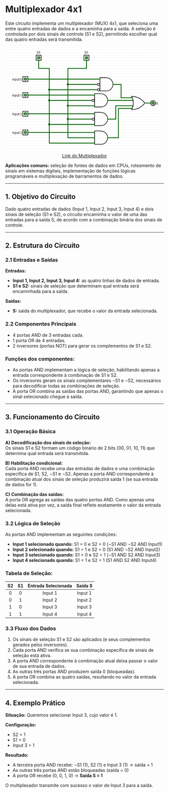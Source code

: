 # Multiplexador 4x1

Este circuito implementa um multiplexador (MUX) 4x1, que seleciona uma entre quatro entradas de dados e a encaminha para a saída. A seleção é controlada por dois sinais de controle (S1 e S2), permitindo escolher qual das quatro entradas será transmitida.

<p align="center">
  <img src="./Imagens/Multiplexer4x1.png" alt="Multiplexer 4x1"><br>
  <a href="./Circuitos_Logisim/Multiplexar4X1.circ">Link do Multiplexador</a>
</p>

**Aplicações comuns:** seleção de fontes de dados em CPUs, roteamento de sinais em sistemas digitais, implementação de funções lógicas programáveis e multiplexação de barramentos de dados.

---

## 1. Objetivo do Circuito

Dado quatro entradas de dados (Input 1, Input 2, Input 3, Input 4) e dois sinais de seleção (S1 e S2), o circuito encaminha o valor de uma das entradas para a saída S, de acordo com a combinação binária dos sinais de controle.

---

## 2. Estrutura do Circuito

### 2.1 Entradas e Saídas
**Entradas:**
- **Input 1, Input 2, Input 3, Input 4:** as quatro linhas de dados de entrada.
- **S1 e S2:** sinais de seleção que determinam qual entrada será encaminhada para a saída.

**Saídas:**
- **S:** saída do multiplexador, que recebe o valor da entrada selecionada.

### 2.2 Componentes Principais

- 4 portas AND de 3 entradas cada.
- 1 porta OR de 4 entradas.
- 2 inversores (portas NOT) para gerar os complementos de S1 e S2.

### **Funções dos componentes:**
- As portas AND implementam a lógica de seleção, habilitando apenas a entrada correspondente à combinação de S1 e S2.
- Os inversores geram os sinais complementares ¬S1 e ¬S2, necessários para decodificar todas as combinações de seleção.
- A porta OR combina as saídas das portas AND, garantindo que apenas o sinal selecionado chegue à saída.

---

## 3. Funcionamento do Circuito

### 3.1 Operação Básica

**A) Decodificação dos sinais de seleção:**  
Os sinais S1 e S2 formam um código binário de 2 bits (00, 01, 10, 11) que determina qual entrada será transmitida.

**B) Habilitação condicional:**  
Cada porta AND recebe uma das entradas de dados e uma combinação específica de S1, S2, ¬S1 e ¬S2. Apenas a porta AND correspondente à combinação atual dos sinais de seleção produzirá saída 1 (se sua entrada de dados for 1).

**C) Combinação das saídas:**  
A porta OR agrega as saídas das quatro portas AND. Como apenas uma delas está ativa por vez, a saída final reflete exatamente o valor da entrada selecionada.

### 3.2 Lógica de Seleção

As portas AND implementam as seguintes condições:

- **Input 1 selecionado quando:** S1 = 0 e S2 = 0 (¬S1 AND ¬S2 AND Input1)
- **Input 2 selecionado quando:** S1 = 1 e S2 = 0 (S1 AND ¬S2 AND Input2)
- **Input 3 selecionado quando:** S1 = 0 e S2 = 1 (¬S1 AND S2 AND Input3)
- **Input 4 selecionado quando:** S1 = 1 e S2 = 1 (S1 AND S2 AND Input4)

### Tabela de Seleção:

| S2 | S1 | Entrada Selecionada | Saída S |
|:--:|:--:|:-------------------:|:-------:|
| 0  | 0  | Input 1             | Input 1 |
| 0  | 1  | Input 2             | Input 2 |
| 1  | 0  | Input 3             | Input 3 |
| 1  | 1  | Input 4             | Input 4 |

### 3.3 Fluxo dos Dados

1. Os sinais de seleção S1 e S2 são aplicados (e seus complementos gerados pelos inversores).
2. Cada porta AND verifica se sua combinação específica de sinais de seleção está ativa.
3. A porta AND correspondente à combinação atual deixa passar o valor de sua entrada de dados.
4. As outras três portas AND produzem saída 0 (bloqueadas).
5. A porta OR combina as quatro saídas, resultando no valor da entrada selecionada.

---

## 4. Exemplo Prático

**Situação:** Queremos selecionar Input 3, cujo valor é 1.

**Configuração:**
- S2 = 1
- S1 = 0
- Input 3 = 1

**Resultado:**
- A terceira porta AND recebe: ¬S1 (1), S2 (1) e Input 3 (1) → saída = 1
- As outras três portas AND estão bloqueadas (saída = 0)
- A porta OR recebe (0, 0, 1, 0) → **Saída S = 1**

O multiplexador transmite com sucesso o valor de Input 3 para a saída.


